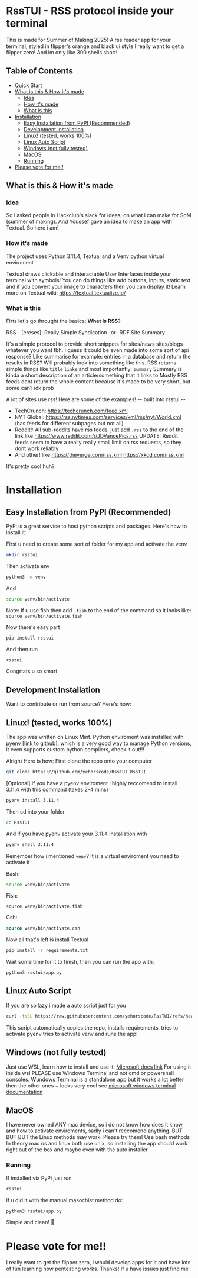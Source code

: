 # RssTUI - RSS protocol inside your terminal

This is made for Summer of Making 2025! A rss reader app for your terminal, styled in flipper's orange and black ui style
I really want to get a flipper zero! And im only like 300 shells short!

## Table of Contents

-   [Quick Start](#-quick-start)
-   [What is this & How it's made](#what-is-this--how-its-made)
    -   [Idea](#idea)
    -   [How it's made](#how-its-made)
    -   [What is this](#what-is-this)
-   [Installation](#installation)
    -   [Easy Installation from PyPI (Recommended)](#easy-installation-from-pypi-recommended)
    -   [Development Installation](#development-installation)
    -   [Linux! (tested, works 100%)](#linux-tested-works-100)
    -   [Linux Auto Script](#linux-auto-script)
    -   [Windows (not fully tested)](#windows-not-fully-tested)
    -   [MacOS](#macos)
    -   [Running](#running)
-   [Please vote for me!!](#please-vote-for-me)

## What is this & How it's made

### Idea

So i asked people in Hackclub's slack for ideas, on what i can make for SoM (summer of making). And Youssef gave an idea to make an app with Textual. So here i am!

### How it's made

The project uses Python 3.11.4, Textual and a Venv python virtual enviroment

Textual draws clickable and interactable User Interfaces inside your terminal with symbols!
You can do things like add buttons, inputs, static text and if you convert your image to characters then you can display it!
Learn more on Textual wiki: https://textual.textualize.io/

### What is this

Firts let's go throught the basics: **What Is RSS**?

RSS - [ereses]:
Really
Simple
Syndication
-or-
RDF
Site
Summary

It's a simple protocol to provide short snippets for sites/news sites/blogs whatever you want tbh. I guess it could be even made into some sort of api response? Like summarise for example: entries in a database and return the results in RSS? Will probably look into something like this.
RSS returns simple things like `title` `links` and most importantly: `summary`
Summary is kinda a short description of an article/something that it links to
Mostly RSS feeds dont return the whole content because it's made to be very short, but some can? idk prob

A lot of sites use rss! Here are some of the examples!
-- built into rsstui --

-   TechCrunch: https://techcrunch.com/feed.xml
-   NYT Global: https://rss.nytimes.com/services/xml/rss/nyt/World.xml (has feeds for different subpages but not all)
-   Reddit!: All sub-reddits have rss feeds, just add `.rss` to the end of the link like https://www.reddit.com/r/JDVancePics.rss UPDATE: Reddit feeds seem to have a really really small limit on rss requests, so they dont work reliably
-   And other! like https://theverge.com/rss.xml https://xkcd.com/rss.xml

It's pretty cool huh?

# Installation

## Easy Installation from PyPI (Recommended)

PyPi is a great service to host python scripts and packages. Here's how to install it:

First u need to create some sort of folder for my app and activate the venv

```bash
mkdir rsstui
```

Then activate env

```bash
python3 -m venv
```

And

```bash
source venv/bin/activate
```

Note: If u use fish then add `.fish` to the end of the command so it looks like: `source venv/bin/activate.fish`

Now there's easy part

```bash
pip install rsstui
```

And then run

```bash
rsstui
```

Congrtats u so smart

## Development Installation

Want to contribute or run from source? Here's how:

## Linux! (tested, works 100%)

The app was written on Linux Mint. Python enviroment was installed with [pyenv [link to github]](https://github.com/pyenv/pyenv), which is a very good way to manage Python versions, it even supports custom python compilers, check it out!!!

Alright Here is how:
First clone the repo onto your computer

```bash
git clone https://github.com/yehorscode/RssTUI RssTUI
```

[Optional] If you have a pyenv enviroment i highly reccomend to install 3.11.4 with this command (takes 2-4 mins)

```bash
pyenv install 3.11.4
```

Then cd into your folder

```bash
cd RssTUI
```

And if you have pyenv activate your 3.11.4 installation with

```bash
pyenv shell 3.11.4
```

Remember how i mentioned `venv`? It is a virtual enviroment you need to activate it

Bash:

```bash
source venv/bin/activate
```

Fish:

```fish
source venv/bin/activate.fish
```

Csh:

```csh
source venv/bin/activate.csh
```

Now all that's left is install Textual

```bash
pip install -r requirements.txt
```

Wait some time for it to finish, then you can run the app with:

```bash
python3 rsstui/app.py
```

## Linux Auto Script

If you are so lazy i made a auto script just for you

```bash
curl -fsSL https://raw.githubusercontent.com/yehorscode/RssTUI/refs/heads/main/install.sh | bash
```

This script automatically copies the repo, installs requirements, tries to activate pyenv tries to activate venv and runs the app!

## Windows (not fully tested)

Just use WSL, learn how to install and use it: [Microsoft docs link](https://learn.microsoft.com/en-us/windows/wsl/install)
For using it inside wsl PLEASE use Windows Terminal and not cmd or powershell consoles. Wundows Terminal is a standalone app but it works a lot better then the other ones + looks very cool see [microsoft windows terminal documentation](https://learn.microsoft.com/en-us/windows/terminal/install)

## MacOS

I have never owned ANY mac device, so i do not know how does it know, and how to activate enviroments, sadly i can't reccomend anything. BUT BUT BUT the Linux methods may work. Please try them! Use bash methods
In theory mac os and linux both use unix, so installing the app should work right out of the box and maybe even with the auto installer

### Running

If installed via PyPi just run

```bash
rsstui
```

If u did it with the manual masochist method do:

```bash
python3 rsstui/app.py
```

Simple and clean! 🚀

# Please vote for me!!

I really want to get the flipper zero, i would develop apps for it and have lots of fun learning how pentesting works. Thanks! If u have issues just find me

